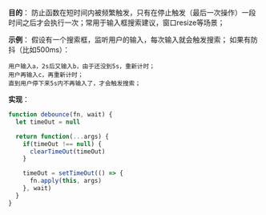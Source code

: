 **目的**：
防止函数在短时间内被频繁触发，只有在停止触发（最后一次操作）一段时间之后才会执行一次；常用于输入框搜索建议，窗口resize等场景；

**示例**：
假设有一个搜索框，监听用户的输入，每次输入就会触发搜索；
如果有防抖（比如500ms）：
```
用户输入a，2s后又输入b，由于还没到5s，重新计时；
用户再输入c，再重新计时；
直到用户停下来5s内不再输入了，才会触发搜索；
```

**实现**：
```javaScript
function debounce(fn, wait) {
  let timeOut = null

  return function(...args) {
    if(timeOut !== null) {
      clearTimeOut(timeOut)
    }

    timeOut = setTimeOut(() => {
      fn.apply(this, args)
    }, wait)
  }
}
```